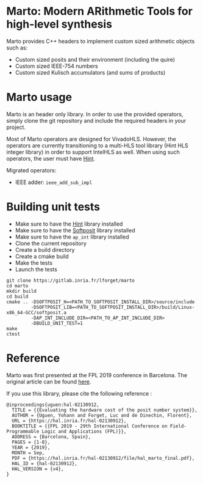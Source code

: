 # Marto: Modern ARithmetic Tools for high-level synthesis

Marto provides C++ headers to implement custom sized arithmetic objects such as:

+ Custom sized posits and their environment (including the quire)
+ Custom sized IEEE-754 numbers 
+ Custom sized Kulisch accumulators (and sums of products)


# Marto usage

Marto is an header only library.
In order to use the provided operators, simply clone the git repository and include the required headers in your project.

Most of Marto operators are designed for VivadoHLS.
However, the operators are currently transitioning to a multi-HLS tool library (Hint HLS integer library) in order to support IntelHLS as well.
When using such operators, the user must have [Hint](https://github.com/yuguen/hint).

Migrated operators:
+ IEEE adder: ```ieee_add_sub_impl```

# Building unit tests 

+ Make sure to have the [Hint](https://github.com/yuguen/hint) library installed 
+ Make sure to have the [Softposit](https://gitlab.com/cerlane/SoftPosit) library installed
+ Make sure to have the ```ap_int``` library installed
+ Clone the current repository 
+ Create a build directory 
+ Create a cmake build 
+ Make the tests
+ Launch the tests

```Shell
git clone https://gitlab.inria.fr/lforget/marto 
cd marto
mkdir build
cd build 
cmake .. -DSOFTPOSIT_H=<PATH_TO_SOFTPOSIT_INSTALL_DIR>/source/include
         -DSOFTPOSIT_LIB=<PATH_TO_SOFTPOSIT_INSTALL_DIR>/build/Linux-x86_64-GCC/softposit.a
         -DAP_INT_INCLUDE_DIR=<PATH_TO_AP_INT_INCLUDE_DIR>
         -DBUILD_UNIT_TEST=1
make
ctest         
```


# Reference 

Marto was first presented at the FPL 2019 conference in Barcelona.
The original article can be found [here](https://hal.archives-ouvertes.fr/hal-02130912v4).

If you use this library, please cite the following reference : 

```Tex
@inproceedings{uguen:hal-02130912,
  TITLE = {{Evaluating the hardware cost of the posit number system}},
  AUTHOR = {Uguen, Yohann and Forget, Luc and de Dinechin, Florent},
  URL = {https://hal.inria.fr/hal-02130912},
  BOOKTITLE = {{FPL 2019 - 29th International Conference on Field-Programmable Logic and Applications (FPL)}},
  ADDRESS = {Barcelona, Spain},
  PAGES = {1-8},
  YEAR = {2019},
  MONTH = Sep,
  PDF = {https://hal.inria.fr/hal-02130912/file/hal_marto_final.pdf},
  HAL_ID = {hal-02130912},
  HAL_VERSION = {v4},
}
```
